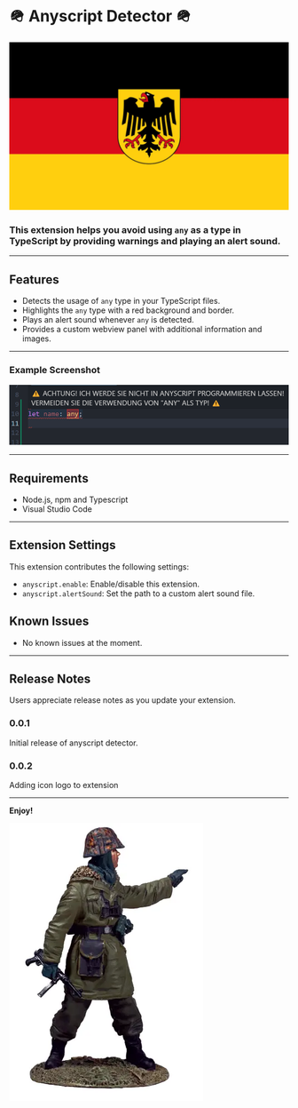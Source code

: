 # 🪖 Anyscript Detector 🪖

![example](https://raw.githubusercontent.com/Dulysse/anyscript-detector/refs/heads/main/assets/dutch_flag.webp)

### This extension helps you avoid using `any` as a type in TypeScript by providing warnings and playing an alert sound.

____

## Features

- Detects the usage of `any` type in your TypeScript files.
- Highlights the `any` type with a red background and border.
- Plays an alert sound whenever `any` is detected.
- Provides a custom webview panel with additional information and images.

____

### Example Screenshot
![example](https://raw.githubusercontent.com/Dulysse/anyscript-detector/refs/heads/main/assets/Screenshot_1.png)

____

## Requirements

- Node.js, npm and Typescript
- Visual Studio Code

____

## Extension Settings

This extension contributes the following settings:

* `anyscript.enable`: Enable/disable this extension.
* `anyscript.alertSound`: Set the path to a custom alert sound file.

## Known Issues

- No known issues at the moment.

____

## Release Notes

Users appreciate release notes as you update your extension.

### 0.0.1

Initial release of anyscript detector.

### 0.0.2

Adding icon logo to extension

____

**Enjoy!**

![example](https://raw.githubusercontent.com/Dulysse/anyscript-detector/refs/heads/main/assets/german_soldier.webp)